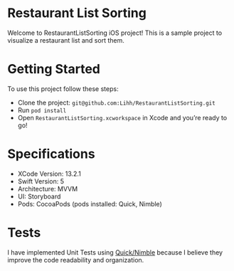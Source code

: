 # Restaurant List Sorting
Welcome to RestaurantListSorting iOS project!
This is a sample project to visualize a restaurant list and sort them.

# Getting Started
To use this project follow these steps:
- Clone the project: `git@github.com:Lihh/RestaurantListSorting.git`
- Run `pod install`
- Open `RestaurantListSorting.xcworkspace` in Xcode and you’re ready to go!

# Specifications
- XCode Version: 13.2.1
- Swift Version: 5
- Architecture: MVVM
- UI: Storyboard
- Pods: CocoaPods (pods installed: Quick, Nimble)

# Tests
I have implemented Unit Tests using [Quick/Nimble](https://github.com/Quick/Nimble) because I believe they improve the code readability and organization.

